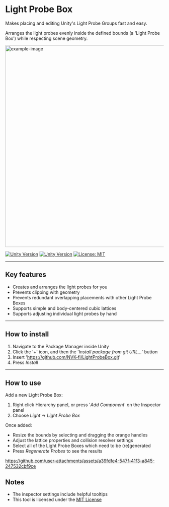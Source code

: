# Light Probe Box

Makes placing and editing Unity's Light Probe Groups fast and easy.

Arranges the light probes evenly inside the defined bounds (a 'Light Probe Box') while respecting scene geometry.

<img width="1280" height="640" alt="example-image" src="https://github.com/user-attachments/assets/d637f9c0-7209-4a07-9b9e-ab7a38c6a253" />

[![Unity Version](https://img.shields.io/badge/unity-2019.1+-blue)]()
[![Unity Version](https://img.shields.io/badge/unity-6-blue)]()
[![License: MIT](https://img.shields.io/badge/license-MIT-green)]()


---

## Key features
- Creates and arranges the light probes for you
- Prevents clipping with geometry
- Prevents redundant overlapping placements with other Light Probe Boxes
- Supports simple and body-centered cubic lattices
- Supports adjusting individual light probes by hand

---

## How to install
1. Navigate to the Package Manager inside Unity
2. Click the '+' icon, and then the '_Install package from git URL..._' button
3. Insert 'https://github.com/NVK-fi/LightProbeBox.git'
4. Press _Install_

---

## How to use
Add a new Light Probe Box:
1. Right click Hierarchy panel, or press '_Add Component_' on the Inspector panel
2. Choose _Light_ -> _Light Probe Box_

Once added:
- Resize the bounds by selecting and dragging the orange handles
- Adjust the lattice properties and collision resolver settings
- Select all of the Light Probe Boxes which need to be (re)generated
- Press _Regenerate Probes_ to see the results

https://github.com/user-attachments/assets/a39fdfe4-547f-41f3-a845-247532cbf9ce

## Notes

- The inspector settings include helpful tooltips
- This tool is licensed under the [MIT License](https://raw.githubusercontent.com/NVK-fi/LightProbeBox/refs/heads/main/LICENSE)
